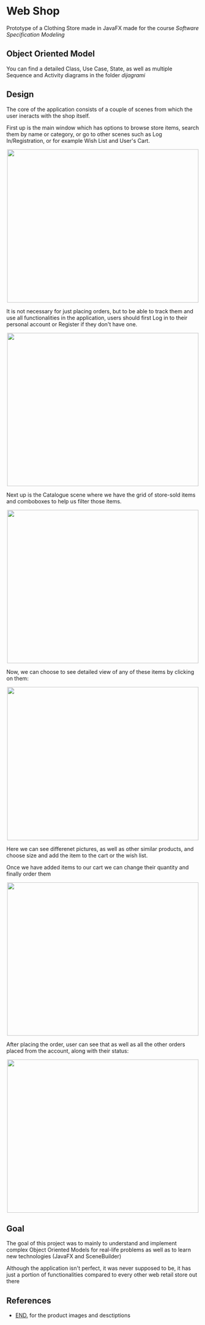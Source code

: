 </br>

# Web Shop
Prototype of a Clothing Store made in JavaFX made for the course _Software Specification Modeling_

## Object Oriented Model

You can find a detailed Class, Use Case, State, as well as multiple Sequence and Activity diagrams in the folder _dijagrami_

## Design

The core of the application consists of a couple of scenes from which the user ineracts with the shop itself.

First up is the main window which has options to browse store items, search them by name or category, or go to other scenes such as Log In/Registration, or for example Wish List and User's Cart.
<center>
<img src="https://scontent.fbeg1-1.fna.fbcdn.net/v/t1.15752-9/72425593_2456857374551614_2073015507862159360_n.png?_nc_cat=108&_nc_oc=AQmInhcctqGgrnCEmQT9sit5J3nKi88R6YrpTa6IqlMrY510D1gTTPPqSLY3-cz3Iac&_nc_ht=scontent.fbeg1-1.fna&oh=81486b29569b0a60f296e6f137d26e48&oe=5E25FF54" width="500" height="400" />
</center>

It is not necessary for just placing orders, but to be able to track them and use all functionalities in the application, users should first Log in to their personal account or Register if they don't have one. 

<center>
<img src="https://scontent.fbeg1-1.fna.fbcdn.net/v/t1.15752-9/72550990_475398676395949_476497763605938176_n.png?_nc_cat=108&_nc_oc=AQnAPNtd7D0rZmm2QlF2vASgX8odiIhZtwL3tT2c4Yb5-AtN0pzwL9NsLl02RkN84lg&_nc_ht=scontent.fbeg1-1.fna&oh=4b66b5e211480984de1a8bcfc84bc583&oe=5E1AA898" width="500" height="400" />
</center>

Next up is the Catalogue scene where we have the grid of store-sold items and comboboxes to help us filter those items.

<center>
<img src="https://scontent.fbeg1-1.fna.fbcdn.net/v/t1.15752-9/71802148_1171544066367549_4775069022498586624_n.png?_nc_cat=105&_nc_oc=AQniEe5UYkp2g3KVVoEK8nszfF-5gD7VsO3mwtHFiLx8Cf0Fz1TjflziJ4CKgD8b3sI&_nc_ht=scontent.fbeg1-1.fna&oh=374af4490a9c26c2847807ac23f999a4&oe=5E2A8EA6" width="500" height="400" />
</center>

Now, we can choose to see detailed view of any of these items by clicking on them:

<center>
<img src="https://scontent.fbeg1-1.fna.fbcdn.net/v/t1.15752-9/72051060_738503086624349_3700404695357980672_n.png?_nc_cat=108&_nc_oc=AQl3WXHMlYQ1EAL0bSRHWuj1ndtIOwfHSzcm3KFLgz4A0Ca_MaEhSvx4-2AjvFf9acc&_nc_ht=scontent.fbeg1-1.fna&oh=fbf901f390dc147d1bceb13e6c67ca30&oe=5E3497B1" width="500" height="400" />
</center>

Here we can see differenet pictures, as well as other similar products, and choose size and add the item to the cart or the wish list.

Once we have added items to our cart we can change their quantity and finally order them

<center>
<img src="https://scontent.fbeg1-1.fna.fbcdn.net/v/t1.15752-9/71711933_729077650941180_5362601457461755904_n.png?_nc_cat=110&_nc_oc=AQlboOqyWwjYu8QBTPYE1iL9k_FAwRCsIf5Q1Trjq1kPEEYr_7MrqA8XFC5VmGUk8_4&_nc_ht=scontent.fbeg1-1.fna&oh=21ab1ae2b0abd0b2b75a22c8a79fed00&oe=5E281697" width="500" height="400" />
</center>

After placing the order, user can see that as well as all the other orders placed from the account, along with their status:
<center>
<img src="https://scontent.fbeg1-1.fna.fbcdn.net/v/t1.15752-9/72254830_2188059474826906_1242169370239565824_n.png?_nc_cat=102&_nc_oc=AQneldkCtMg6wJbnWJKtcyqR166Wf-GXF1ibOseS8AI_J-UbIEFVlraADBQALkx0SqA&_nc_ht=scontent.fbeg1-1.fna&oh=84d19544fa4954812d5bc28148b1f841&oe=5E24B8A5" width="500" height="400" />
</center>


## Goal 

The goal of this project was to mainly to understand and implement complex Object Oriented Models for real-life problems as well as to learn new technologies (JavaFX and SceneBuilder)

Although the application isn't perfect, it was never supposed to be, it has just a portion of functionalities compared to every other web retail store out there

## References
 - [END.](https://www.endclothing.com/gb/) for the product images and desctiptions

